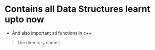 # Contains all Data Structures learnt upto now

* And also important stl functions in c++

>The directory name t